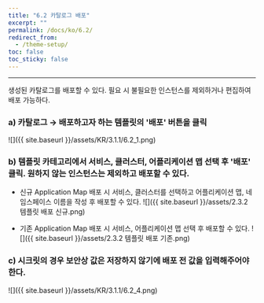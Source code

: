 ```yaml
---
title: "6.2 카탈로그 배포"
excerpt: ""
permalink: /docs/ko/6.2/
redirect_from:
  - /theme-setup/
toc: false
toc_sticky: false
---
```


---
생성된 카탈로그를 배포할 수 있다. 필요 시 불필요한 인스턴스를 제외하거나 편집하여 배포 가능하다.

### a\) 카탈로그 →  배포하고자 하는 템플릿의 '배포' 버튼을 클릭
![]({{ site.baseurl }}/assets/KR/3.1.1/6.2_1.png)

### b\) 템플릿 카테고리에서 서비스, 클러스터, 어플리케이션 맵 선택 후 '배포' 클릭. 원하지 않는 인스턴스는 제외하고 배포할 수 있다.

* 신규 Application Map 배포 시 서비스, 클러스터를 선택하고 어플리케이션 맵, 네임스페이스 이름을 작성 후 배포할 수 있다.
![]({{ site.baseurl }}/assets/2.3.2 템플릿 배포 신규.png)

* 기존 Application Map 배포 시 서비스, 어플리케이션 맵 선택 후 배포할 수 있다.
![]({{ site.baseurl }}/assets/2.3.2 템플릿 배포 기존.png)

### c\) 시크릿의 경우 보안상 값은 저장하지 않기에 배포 전 값을 입력해주어야 한다.
![]({{ site.baseurl }}/assets/KR/3.1.1/6.2_4.png)
